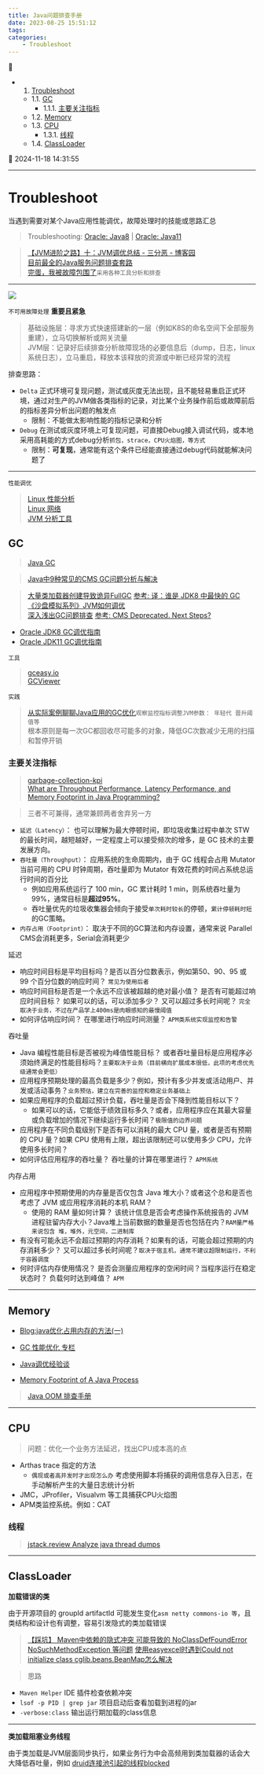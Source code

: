 ```yaml
---
title: Java问题排查手册
date: 2023-08-25 15:51:12
tags: 
categories: 
    - Troubleshoot
---
```


💠

- 1. [Troubleshoot](#troubleshoot)
    - 1.1. [GC](#gc)
        - 1.1.1. [主要关注指标](#主要关注指标)
    - 1.2. [Memory](#memory)
    - 1.3. [CPU](#cpu)
        - 1.3.1. [线程](#线程)
    - 1.4. [ClassLoader](#classloader)

💠 2024-11-18 14:31:55
****************************************
# Troubleshoot
当遇到需要对某个Java应用性能调优，故障处理时的技能或思路汇总

> Troubleshooting: [Oracle: Java8](https://docs.oracle.com/javase/8/docs/technotes/guides/troubleshoot/) | [Oracle: Java11](https://docs.oracle.com/en/java/javase/11/troubleshoot/general-java-troubleshooting.html)  

> [【JVM进阶之路】十：JVM调优总结 - 三分恶 - 博客园](https://www.cnblogs.com/three-fighter/p/14644152.html)  
> [目前最全的Java服务问题排查套路](https://juejin.cn/post/6844903816379236360)  
> [完蛋，我被故障包围了](https://www.bilibili.com/video/BV1vc411U78U/?buvid=XXF1096F78012CCE01D64B283450438CC6206)`采用各种工具分析和排查`  

************************

![](./img/mind.drawio.svg)

`不可用故障处理` **重要且紧急**

> 基础设施层：寻求方式快速搭建新的一层（例如K8S的命名空间下全部服务重建），立马切换解析或网关流量  
> JVM层：记录好后续排查分析故障现场的必要信息后（dump，日志，linux系统日志），立马重启，释放本该释放的资源或中断已经异常的流程  

排查思路：
- `Delta` 正式环境可复现问题，测试或灰度无法出现，且不能轻易重启正式环境，通过对生产的JVM做各类指标的记录，对比某个业务操作前后或故障前后的指标差异分析出问题的触发点
    - 限制：不能做太影响性能的指标记录和分析
- `Debug` 在测试或灰度环境上可复现问题，可直接Debug接入调试代码，或本地采用高耗能的方式debug分析`抓包，strace，CPU火焰图，等方式`
    - 限制：**可复现**，通常能有这个条件已经能直接通过debug代码就能解决问题了

************************

`性能调优`
> [Linux 性能分析](/Linux/Base/LinuxPerformance.md)  
> [Linux 网络](/Linux/Base/LinuxNetwork.md)  
> [JVM 分析工具](/Java/AdvancedLearning/JvmTool.md)  

## GC
> [Java GC](/Java/AdvancedLearning/JvmGC.md)

> [Java中9种常见的CMS GC问题分析与解决](https://tech.meituan.com/2020/11/12/java-9-cms-gc.html)

> [大量类加载器创建导致诡异FullGC](https://heapdump.cn/article/1924890)
> [参考: 译：谁是 JDK8 中最快的 GC](https://club.perfma.com/article/233480)  
> [《沙盘模拟系列》JVM如何调优](https://my.oschina.net/u/4030990/blog/3149182)  
> [深入浅出GC问题排查](https://blog.ysboke.cn/archives/242.html)
> [参考: CMS Deprecated. Next Steps?](https://dzone.com/articles/cms-deprecated-next-steps)  

- [Oracle JDK8 GC调优指南](https://docs.oracle.com/javase/8/docs/technotes/guides/vm/gctuning/toc.html)
- [Oracle JDK11 GC调优指南](https://docs.oracle.com/en/java/javase/11/gctuning/introduction-garbage-collection-tuning.html)

`工具`
> [gceasy.io](https://gceasy.io)  
> [GCViewer](https://github.com/chewiebug/GCViewer)  

`实践`
> [从实际案例聊聊Java应用的GC优化](https://tech.meituan.com/2017/12/29/jvm-optimize.html)`观察监控指标调整JVM参数： 年轻代 晋升阈值等`  
> 根本原则是每一次GC都回收尽可能多的对象，降低GC次数减少无用的扫描和暂停开销

### 主要关注指标
> [garbage-collection-kpi](https://blog.gceasy.io/2016/10/01/garbage-collection-kpi/)  
> [What are Throughput Performance, Latency Performance, and Memory Footprint in Java Programming? ](https://www.h2kinfosys.com/blog/what-are-throughput-performance-latency-performance-and-memory-footprint-in-java-programming/)  

> 三者不可兼得，通常兼顾两者舍弃另一方
- `延迟（Latency）`： 也可以理解为最大停顿时间，即垃圾收集过程中单次 STW 的最长时间，越短越好，一定程度上可以接受频次的增多，是 GC 技术的主要发展方向。
- `吞吐量（Throughput）`： 应用系统的生命周期内，由于 GC 线程会占用 Mutator 当前可用的 CPU 时钟周期，吞吐量即为 Mutator 有效花费的时间占系统总运行时间的百分比
    - 例如应用系统运行了 100 min，GC 累计耗时 1 min，则系统吞吐量为 99%，通常目标是**超过95%**。
    - 吞吐量优先的垃圾收集器会倾向于接受`单次耗时较长`的停顿，`累计停顿耗时短`的GC策略。
- `内存占用（Footprint）`： 取决于不同的GC算法和内存设置，通常来说 Parallel CMS会消耗更多，Serial会消耗更少

延迟

- 响应时间目标是平均目标吗？是否以百分位数表示，例如第50、90、95 或 99 个百分位数的响应时间？ `常见为使用后者`
- 响应时间目标是否是一个永远不应该被超越的绝对最小值？ 是否有可能超过响应时间目标？ 如果可以的话，可以添加多少？ 又可以超过多长时间呢？ `完全取决于业务，不过在产品学上400ms是肉眼感知的最慢阈值`
- 如何评估响应时间？ 在哪里进行响应时间测量？ `APM类系统实现监控和告警`

吞吐量

- Java 编程性能目标是否被视为峰值性能目标？ 或者吞吐量目标是应用程序必须始终满足的性能目标吗？`主要取决于业务（目前横向扩展成本很低，此项的考虑优先级通常会更低）`
- 应用程序预期处理的最高负载是多少？例如，预计有多少并发或活动用户、并发或活动事务？`业务预估，建立在完善的监控和稳定业务基础上`
- 如果应用程序的负载超过预计负载，吞吐量是否会下降到性能目标以下？ 
    - 如果可以的话，它能低于绩效目标多久？或者，应用程序应在其最大容量或负载增加的情况下继续运行多长时间？`极限值的边界问题`
- 应用程序在不同负载级别下是否有可以消耗的最大 CPU 量，或者是否有预期的 CPU 量？如果 CPU 使用有上限，超出该限制还可以使用多少 CPU，允许使用多长时间？
- 如何评估应用程序的吞吐量？ 吞吐量的计算在哪里进行？ `APM系统`

内存占用

- 应用程序中预期使用的内存量是否仅包含 Java 堆大小？或者这个总和是否也考虑了 JVM 或应用程序消耗的本机 RAM？ 
    - 使用的 RAM 量如何计算？ 该统计信息是否会考虑操作系统报告的 JVM 进程驻留内存大小？Java堆上当前数据的数量是否也包括在内？`RAM量严格来说包含 堆，堆外，元空间，二进制库`
- 有没有可能永远不会超过预期的内存消耗？如果有的话，可能会超过预期的内存消耗多少？ 又可以超过多长时间呢？`取决于宿主机，通常不建议超限制运行，不利于容器调度`
- 何时评估内存使用情况？ 是否会测量应用程序的空闲时间？当程序运行在稳定状态时？ 负载何时达到峰值？ `APM`

************************

## Memory 
- [Blog:java优化占用内存的方法(一)](http://blog.csdn.net/zheng0518/article/details/48182437)

- [GC 性能优化 专栏](https://blog.csdn.net/column/details/14851.html)
- [Java调优经验谈](http://www.importnew.com/22336.html)

- [Memory Footprint of A Java Process](https://zhuanlan.zhihu.com/p/158712025)

> [Java OOM 排查手册](/Java/AdvancedLearning/Tuning/JavaOOM.md)

************************

## CPU

> 问题：优化一个业务方法延迟，找出CPU成本高的点
- Arthas trace 指定的方法 
    - `偶现或者高并发时才出现怎么办` 考虑使用脚本将捕获的调用信息存入日志，在手动解析产生的大量日志统计分析
- JMC，JProfiler，Visualvm 等工具捕获CPU火焰图
- APM类监控系统。例如：CAT

### 线程
> [jstack.review Analyze java thread dumps](https://jstack.review)

************************

## ClassLoader

**加载错误的类**

由于开源项目的 groupId  artifactId 可能发生变化`asm netty commons-io 等`，且类结构和设计也有调整，容易引发隐式的类加载错误

> [【踩坑】 Maven中依赖的隐式冲突 可能导致的 NoClassDefFoundError NoSuchMethodException 等问题](https://blog.csdn.net/kcp606/article/details/92245936?spm=1001.2014.3001.5502)
> [使用easyexcel时遇到Could not initialize class cglib.beans.BeanMap怎么解决 ](https://mp.weixin.qq.com/s?__biz=MzAwMjk5NTY3Mw==&mid=2247483950&idx=1&sn=47c6c1fed54b134f46f6dedafd34db0c&chksm=9ac0a698adb72f8e769bcfbff5a4fb0450f181bb754a2ad615dc17002f14d7ec039c0e24a1d7&token=395785991&lang=zh_CN#rd)

> 思路
- `Maven Helper` IDE 插件检查依赖冲突
- `lsof -p PID | grep jar` 项目启动后查看加载到进程的jar
- `-verbose:class` 输出运行期加载的class信息

************************

**类加载阻塞业务线程**

由于类加载是JVM层面同步执行，如果业务行为中会高频用到类加载器的话会大大降低吞吐量，例如 [druid连接池引起的线程blocked](https://segmentfault.com/a/1190000041500544)


